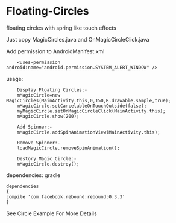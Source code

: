Floating-Circles
=================

floating circles with spring like touch effects  

Just copy MagicCircles.java and OnMagicCircleClick.java 

Add permission to AndroidManifest.xml

		<uses-permission android:name="android.permission.SYSTEM_ALERT_WINDOW" />

usage: 

        Display Floating Circles:-
		mMagicCircle=new MagicCircles(MainActivity.this,0,150,R.drawable.sample,true);
        mMagicCircle.setCancelableOnTouchOutside(false);
        myMagicCircle.setOnMagicCircleClick(MainActivity.this);
        mMagicCircle.show(200);
        
        Add Spinner:-
        mMagicCircle.addSpinAnimationView(MainActivity.this);
        
        Remove Spinner:-
        loadMagicCircle.removeSpinAnimation();
                  
        Destory Magic Circle:-
        mMagicCircle.destroy();  

dependencies: gradle 

    dependencies 
    {
    compile 'com.facebook.rebound:rebound:0.3.3'
    }       


See Circle Example For More Details 
   


